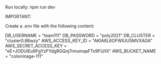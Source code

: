 Run locally: npm run dev

IMPORTANT:

Create a .env file with the following content:

DB_USERNAME = "team111"
DB_PASSWORD = "poly2021"
DB_CLUSTER = "cluster0.88wzy"
AWS_ACCESS_KEY_ID = "AKIA6L6OFWIUU5MVXAGA"
AWS_SECRET_ACCESS_KEY = "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"
AWS_BUCKET_NAME = "colorimage-111"
